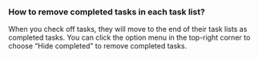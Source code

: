 ### How to remove completed tasks in each task list?
When you check off tasks, they will move to the end of their task lists as completed tasks. You can click the option menu in the top-right corner to choose “Hide completed” to remove completed tasks.


